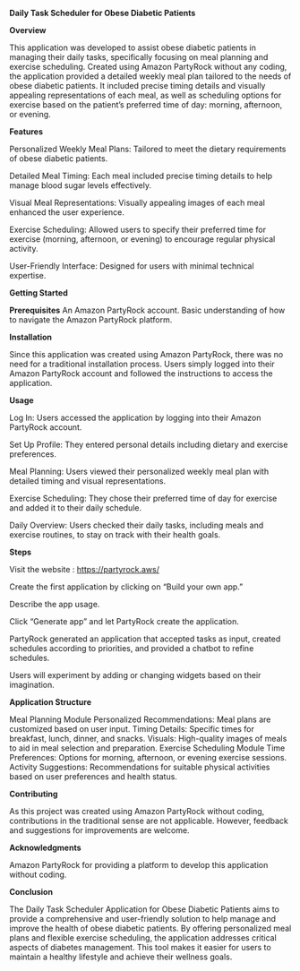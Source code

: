 **Daily Task Scheduler for Obese Diabetic Patients**

**Overview**

This application was developed to assist obese diabetic patients in managing their daily tasks, specifically focusing on meal planning and exercise scheduling. Created using Amazon PartyRock without any coding, the application provided a detailed weekly meal plan tailored to the needs of obese diabetic patients. It included precise timing details and visually appealing representations of each meal, as well as scheduling options for exercise based on the patient’s preferred time of day: morning, afternoon, or evening.


**Features**

Personalized Weekly Meal Plans: Tailored to meet the dietary requirements of obese diabetic patients.

Detailed Meal Timing: Each meal included precise timing details to help manage blood sugar levels effectively.

Visual Meal Representations: Visually appealing images of each meal enhanced the user experience.

Exercise Scheduling: Allowed users to specify their preferred time for exercise (morning, afternoon, or evening) to encourage regular physical activity.

User-Friendly Interface: Designed for users with minimal technical expertise.


**Getting Started**

**Prerequisites**
An Amazon PartyRock account.
Basic understanding of how to navigate the Amazon PartyRock platform.


**Installation**

Since this application was created using Amazon PartyRock, there was no need for a traditional installation process. Users simply logged into their Amazon PartyRock account and followed the instructions to access the application.



**Usage**

Log In: Users accessed the application by logging into their Amazon PartyRock account.

Set Up Profile: They entered personal details including dietary and exercise preferences.

Meal Planning: Users viewed their personalized weekly meal plan with detailed timing and visual representations.

Exercise Scheduling: They chose their preferred time of day for exercise and added it to their daily schedule.

Daily Overview: Users checked their daily tasks, including meals and exercise routines, to stay on track with their health goals.



**Steps**

Visit the website : https://partyrock.aws/

Create the first application by clicking on “Build your own app.”

Describe the app usage.

Click “Generate app” and let PartyRock create the application.

PartyRock generated an application that accepted tasks as input, created schedules according to priorities, and provided a chatbot to refine schedules.

Users will experiment by adding or changing widgets based on their imagination.



**Application Structure**

Meal Planning Module
Personalized Recommendations: Meal plans are customized based on user input.
Timing Details: Specific times for breakfast, lunch, dinner, and snacks.
Visuals: High-quality images of meals to aid in meal selection and preparation.
Exercise Scheduling Module
Time Preferences: Options for morning, afternoon, or evening exercise sessions.
Activity Suggestions: Recommendations for suitable physical activities based on user preferences and health status.



**Contributing**

As this project was created using Amazon PartyRock without coding, contributions in the traditional sense are not applicable. However, feedback and suggestions for improvements are welcome.



**Acknowledgments**

Amazon PartyRock for providing a platform to develop this application without coding.



**Conclusion**

The Daily Task Scheduler Application for Obese Diabetic Patients aims to provide a comprehensive and user-friendly solution to help manage and improve the health of obese diabetic patients. By offering personalized meal plans and flexible exercise scheduling, the application addresses critical aspects of diabetes management. This tool makes it easier for users to maintain a healthy lifestyle and achieve their wellness goals.

